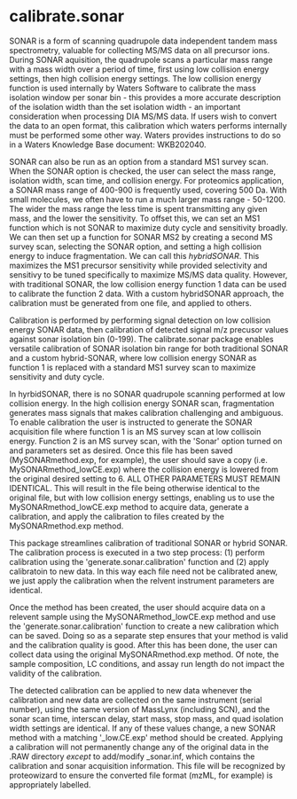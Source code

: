 # calibrate.sonar

SONAR is a form of scanning quadrupole data independent tandem mass spectrometry, valuable for collecting MS/MS data on all precursor ions.  During SONAR aquisition, the quadrupole scans a particular mass range with a mass width over a period of time, first using low collision energy settings, then high collision energy settings.  The low collision energy function is used internally by Waters Software to calibrate the mass isolation window per sonar bin - this provides a more accurate description of the isolation width than the set isolation width - an important consideration when processing DIA MS/MS data.  If users wish to convert the data to an open format, this calibration which waters performs internally must be performed some other way.  Waters provides instructions to do so in a Waters Knowledge Base document: WKB202040.    
    
SONAR can also be run as an option from a standard MS1 survey scan.  When the SONAR option is checked, the user can select the mass range, isolation width, scan time, and collision energy. For proteomics application, a SONAR mass range of 400-900 is frequently used, covering 500 Da.  With small molecules, we often have to run a much larger mass range - 50-1200.   The wider the mass range the less time is spent transmitting any given mass, and the lower the sensitivity.  To offset this, we can set an MS1 function which is not SONAR to maximize duty cycle and sensitivity broadly.  We can then set up a function for SONAR MS2 by creating a second MS survey scan, selecting the SONAR option, and setting a high collision energy to induce fragmentation.  We can call this _hybridSONAR_.  This maximizes the MS1 precursor sensitivity while provided selectivity and sensitivy to be tuned specifically to maximize MS/MS data quality.  However, with traditional SONAR, the low collision energy function 1 data can be used to calibrate the function 2 data. With a custom hybridSONAR approach, the calibration must be generated from one file, and applied to others.  
    
Calibration is performed by performing signal detection on low collision energy SONAR data, then calibration of detected signal m/z precusor values against sonar isolation bin (0-199).  The calibrate.sonar package enables versatile calibration of SONAR isolation bin range for both traditional SONAR and a custom hybrid-SONAR, where low collision energy SONAR as function 1 is replaced with a standard MS1 survey scan to maximize sensitivity and duty cycle. 
    
In hyrbidSONAR, there is no SONAR quadrupole scanning performed at low collision energy.  In the high collision energy SONAR scan, fragmentation generates mass signals that makes calibration challenging and ambiguous.  To enable calibration the user is instructed to generate the SONAR acquisition file where function 1 is an MS survey scan at low collisoin energy.  Function 2 is an MS survey scan, with the 'Sonar' option turned on and parameters set as desired.  Once this file has been saved (MySONARmethod.exp, for example), the user should save a copy (i.e. MySONARmethod_lowCE.exp) where the collision energy is lowered from the original desired setting to 6.  ALL OTHER PARAMETERS MUST REMAIN IDENTICAL. This will result in the file being otherwise identical to the original file, but with low collision energy settings, enabling us to use the MySONARmethod_lowCE.exp method to acquire data, generate a calibration, and apply the calibration to files created by the MySONARmethod.exp method. 
    
This package streamlines calibration of traditional SONAR or hybrid SONAR.  The calibration process is executed in a two step process: 
(1) perform calibration using the 'generate.sonar.calibration' function and 
(2) apply calibratoin to new data.  In this way each file need not be calibrated anew, we just apply the calibration when the relvent instrument parameters are identical. 
    
Once the method has been created, the user should acquire data on a relevent sample using the MySONARmethod_lowCE.exp method and use the 'generate.sonar.calibration' function to create a new calibration which can be saved.  Doing so as a separate step ensures that your method is valid and the calibration quality is good. After this has been done, the user can collect data using the original MySONARmethod.exp method. Of note, the sample composition, LC conditions, and assay run length do not impact the validity of the calibration.   
    
The detected calibration can be applied to new data whenever the calibration and new data are collected on the same instrument (serial number), using the same version of MassLynx (including SCN), and the sonar scan time, interscan delay, start mass, stop mass, and quad isolation width settings are identical.  If any of these values change, a new SONAR method with a matching '_low.CE.exp' method should be created. Applying a calibration will not permanently change any of the original data in the .RAW directory _except_ to add/modify _sonar.inf, which contains the calibration and sonar acquisition information.  This file will be recognized by proteowizard to ensure the converted file format (mzML, for example) is appropriately labelled.  
